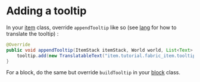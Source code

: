 # Adding a tooltip

In your [item](../tutorial/items.md) class, override `appendTooltip` like so
(see [lang](../tutorial/lang.md) for how to translate the tooltip) :

```java
@Override
public void appendTooltip(ItemStack itemStack, World world, List<Text> tooltip, TooltipContext tooltipContext) {
    tooltip.add(new TranslatableText("item.tutorial.fabric_item.tooltip"));
}
```

For a block, do the same but override `buildTooltip` in your
[block](../tutorial/blocks.md) class.
